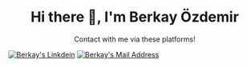 <h1 align='center'> Hi there 👋, I'm Berkay Özdemir</h1>

<p align='center'>
  Contact with me via these platforms! 

  <a href="https://www.linkedin.com/in/berkay-özdemir/" target="_blank" rel="nofollow"><img alt="Berkay's Linkdein" src="https://img.shields.io/badge/LinkedIn-0077B5?style=for-the-badge&logo=linkedin&logoColor=white" /></a>
  <a href="mailto:brkyzdmr@gmail.com" target="_blank" rel="nofollow"><img alt="Berkay's Mail Address" src="https://img.shields.io/badge/Gmail-D14836?style=for-the-badge&logo=gmail&logoColor=white" /></a>
</p>


